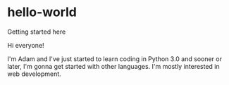 # hello-world
Getting started here

Hi everyone!

I'm Adam and I've just started to learn coding in Python 3.0 and sooner or later, I'm gonna get started with other languages.
I'm mostly interested in web development.
